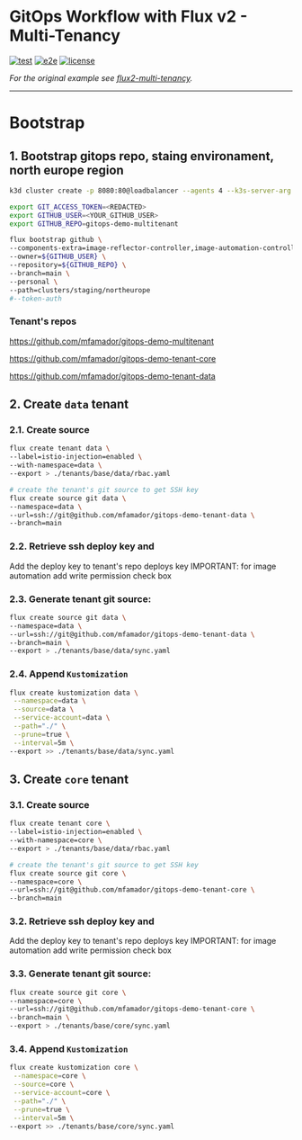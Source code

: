 # GitOps Workflow with Flux v2 - Multi-Tenancy

[![test](https://github.com/mfamador/gitops-demo-multitenant/actions/workflows/test.yaml/badge.svg)](https://github.com/mfamador/gitops-demo-multitenant/actions/workflows/test.yaml)
[![e2e](https://github.com/mfamador/gitops-demo-multitenant/actions/workflows/e2e.yaml/badge.svg)](https://github.com/mfamador/gitops-demo-multitenant/actions/workflows/e2e.yaml)
[![license](https://img.shields.io/github/license/mfamador/gitops-demo-multitenant.svg)](https://github.com/mfamador/gitops-demo-multitenant/blob/main/LICENSE)

_For the original example see [flux2-multi-tenancy](https://github.com/fluxcd/flux2-multi-tenancy)._

---
# Bootstrap 

## 1. Bootstrap gitops repo, staing environament, north europe region
```bash
k3d cluster create -p 8080:80@loadbalancer --agents 4 --k3s-server-arg "--no-deploy=traefik"

export GIT_ACCESS_TOKEN=<REDACTED>
export GITHUB_USER=<YOUR_GITHUB_USER>
export GITHUB_REPO=gitops-demo-multitenant

flux bootstrap github \
--components-extra=image-reflector-controller,image-automation-controller \
--owner=${GITHUB_USER} \
--repository=${GITHUB_REPO} \
--branch=main \
--personal \
--path=clusters/staging/northeurope
#--token-auth
```


### Tenant's repos

https://github.com/mfamador/gitops-demo-multitenant

https://github.com/mfamador/gitops-demo-tenant-core

https://github.com/mfamador/gitops-demo-tenant-data

## 2. Create `data` tenant

### 2.1. Create source
```bash
flux create tenant data \
--label=istio-injection=enabled \
--with-namespace=data \
--export > ./tenants/base/data/rbac.yaml

# create the tenant's git source to get SSH key
flux create source git data \
--namespace=data \
--url=ssh://git@github.com/mfamador/gitops-demo-tenant-data \
--branch=main
```

### 2.2. Retrieve ssh deploy key and

Add the deploy key to tenant's repo deploys key
IMPORTANT: for image automation add write permission check box

### 2.3. Generate tenant git source:
```bash
flux create source git data \
--namespace=data \
--url=ssh://git@github.com/mfamador/gitops-demo-tenant-data \
--branch=main \
--export > ./tenants/base/data/sync.yaml
```

### 2.4. Append `Kustomization`
```bash
flux create kustomization data \
 --namespace=data \
 --source=data \
 --service-account=data \
 --path="./" \
 --prune=true \
 --interval=5m \
--export >> ./tenants/base/data/sync.yaml
```

## 3. Create `core` tenant

### 3.1. Create source
```bash
flux create tenant core \
--label=istio-injection=enabled \
--with-namespace=core \
--export > ./tenants/base/data/rbac.yaml

# create the tenant's git source to get SSH key
flux create source git core \
--namespace=core \
--url=ssh://git@github.com/mfamador/gitops-demo-tenant-core \
--branch=main
```

### 3.2. Retrieve ssh deploy key and 

Add the deploy key to tenant's repo deploys key
IMPORTANT: for image automation add write permission check box

### 3.3. Generate tenant git source:
```bash
flux create source git core \
--namespace=core \
--url=ssh://git@github.com/mfamador/gitops-demo-tenant-core \
--branch=main \
--export > ./tenants/base/core/sync.yaml
```

### 3.4. Append `Kustomization`
```bash
flux create kustomization core \
 --namespace=core \
 --source=core \
 --service-account=core \
 --path="./" \
 --prune=true \
 --interval=5m \
--export >> ./tenants/base/core/sync.yaml
```

